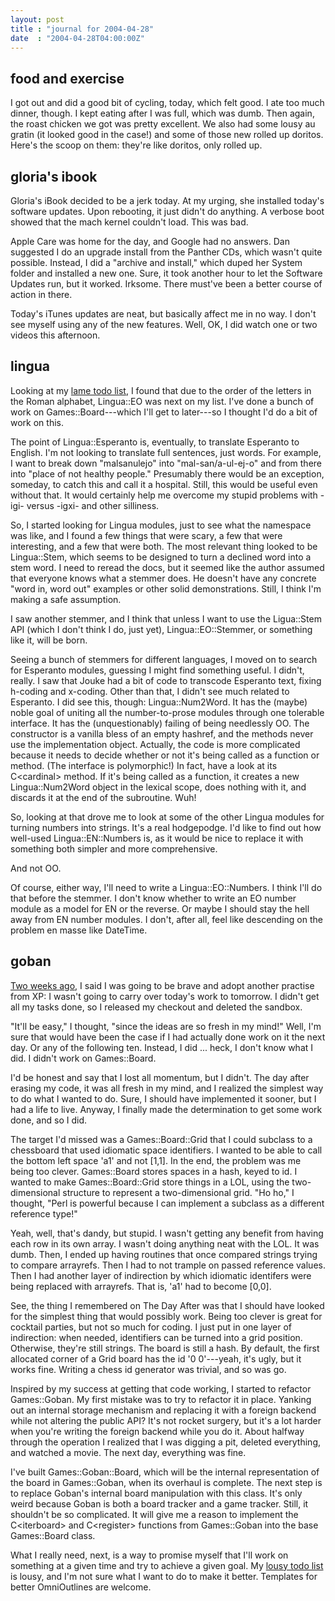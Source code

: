 ```yaml
---
layout: post
title : "journal for 2004-04-28"
date  : "2004-04-28T04:00:00Z"
---
```

## food and exercise

I got out and did a good bit of cycling, today, which felt good.  I ate too much dinner, though.  I kept eating after I was full, which was dumb.  Then again, the roast chicken we got was pretty excellent.  We also had some lousy au gratin (it looked good in the case!) and some of those new rolled up doritos.  Here's the scoop on them: they're like doritos, only rolled up.

## gloria's ibook

Gloria's iBook decided to be a jerk today.  At my urging, she installed today's software updates.  Upon rebooting, it just didn't do anything.  A verbose boot showed that the mach kernel couldn't load.  This was bad.

Apple Care was home for the day, and Google had no answers.  Dan suggested I do an upgrade install from the Panther CDs, which wasn't quite possible.  Instead, I did a "archive and install," which duped her System folder and installed a new one.  Sure, it took another hour to let the Software Updates run, but it worked.  Irksome.  There must've been a better course of action in there.

Today's iTunes updates are neat, but basically affect me in no way.  I don't see myself using any of the new features.  Well, OK, I did watch one or two videos this afternoon.

## lingua

Looking at my <a href='http://rjbs.manxome.org/todo.html'>lame todo list</a>, I found that due to the order of the letters in the Roman alphabet, Lingua::EO was next on my list.  I've done a bunch of work on Games::Board---which I'll get to later---so I thought I'd do a bit of work on this.

The point of Lingua::Esperanto is, eventually, to translate Esperanto to English.  I'm not looking to translate full sentences, just words.  For example, I want to break down "malsanulejo" into "mal-san/a-ul-ej-o" and from there into "place of not healthy people."  Presumably there would be an exception, someday, to catch this and call it a hospital.  Still, this would be useful even without that.  It would certainly help me overcome my stupid problems with -igi- versus -igxi- and other silliness.

So, I started looking for Lingua modules, just to see what the namespace was like, and I found a few things that were scary, a few that were interesting, and a few that were both.  The most relevant thing looked to be Lingua::Stem, which seems to be designed to turn a declined word into a stem word.  I need to reread the docs, but it seemed like the author assumed that everyone knows what a stemmer does.  He doesn't have any concrete "word in, word out" examples or other solid demonstrations.  Still, I think I'm making a safe assumption.

I saw another stemmer, and I think that unless I want to use the Ligua::Stem API (which I don't think I do, just yet), Lingua::EO::Stemmer, or something like it, will be born.

Seeing a bunch of stemmers for different languages, I moved on to search for Esperanto modules, guessing I might find something useful.  I didn't, really. I saw that Jouke had a bit of code to transcode Esperanto text, fixing h-coding and x-coding.  Other than that, I didn't see much related to Esperanto.  I did see this, though: Lingua::Num2Word.  It has the (maybe) noble goal of uniting all the number-to-prose modules through one tolerable interface.  It has the (unquestionably) failing of being needlessly OO.  The constructor is a vanilla bless of an empty hashref, and the methods never use the implementation object. Actually, the code is more complicated because it needs to decide whether or not it's being called as a function or method.  (The interface is polymorphic!) In fact, have a look at its C&lt;cardinal&gt; method.  If it's being called as a function, it creates a new Lingua::Num2Word object in the lexical scope, does nothing with it, and discards it at the end of the subroutine.  Wuh!

So, looking at that drove me to look at some of the other Lingua modules for turning numbers into strings.  It's a real hodgepodge.  I'd like to find out how well-used Lingua::EN::Numbers is, as it would be nice to replace it with something both simpler and more comprehensive.

And not OO.

Of course, either way, I'll need to write a Lingua::EO::Numbers.  I think I'll do that before the stemmer.  I don't know whether to write an EO number module as a model for EN or the reverse.  Or maybe I should stay the hell away from EN number modules.  I don't, after all, feel like descending on the problem en masse like DateTime.

## goban

<a href='http://use.perl.org/~rjbs/journal/18339'>Two weeks ago</a>, I said I was going to be brave and adopt another practise from XP: I wasn't going to carry over today's work to tomorrow.  I didn't get all my tasks done, so I released my checkout and deleted the sandbox.

"It'll be easy," I thought, "since the ideas are so fresh in my mind!"  Well, I'm sure that would have been the case if I had actually done work on it the next day.  Or any of the following ten.  Instead, I did ... heck, I don't know what I did.  I didn't work on Games::Board.

I'd be honest and say that I lost all momentum, but I didn't.  The day after erasing my code, it was all fresh in my mind, and I realized the simplest way to do what I wanted to do.  Sure, I should have implemented it sooner, but I had a life to live.  Anyway, I finally made the determination to get some work done, and so I did.

The target I'd missed was a Games::Board::Grid that I could subclass to a chessboard that used idiomatic space identifiers.  I wanted to be able to call the bottom left space 'a1' and not [1,1].  In the end, the problem was me being too clever.  Games::Board stores spaces in a hash, keyed to id.  I wanted to make Games::Board::Grid store things in a LOL, using the two-dimensional structure to represent a two-dimensional grid.  "Ho ho," I thought, "Perl is powerful because I can implement a subclass as a different reference type!" 

Yeah, well, that's dandy, but stupid.  I wasn't getting any benefit from having each row in its own array.  I wasn't doing anything neat with the LOL.  It was dumb.  Then, I ended up having routines that once compared strings trying to compare arrayrefs.  Then I had to not trample on passed reference values.  Then I had another layer of indirection by which idiomatic identifers were being replaced with arrayrefs.  That is, 'a1' had to become [0,0].

See, the thing I remembered on The Day After was that I should have looked for the simplest thing that would possibly work.  Being too clever is great for cocktail parties, but not so much for coding.  I just put in one layer of indirection: when needed, identifiers can be turned into a grid position. Otherwise, they're still strings.  The board is still a hash.  By default, the first allocated corner of a Grid board has the id '0 0'---yeah, it's ugly, but it works fine.  Writing a chess id generator was trivial, and so was go.

Inspired by my success at getting that code working, I started to refactor Games::Goban.  My first mistake was to try to refactor it in place.  Yanking out an internal storage mechanism and replacing it with a foreign backend while not altering the public API?  It's not rocket surgery, but it's a lot harder when you're writing the foreign backend while you do it.  About halfway through the operation I realized that I was digging a pit, deleted everything, and watched a movie.  The next day, everything was fine.

I've built Games::Goban::Board, which will be the internal representation of the board in Games::Goban, when its overhaul is complete.  The next step is to replace Goban's internal board manipulation with this class.  It's only weird because Goban is both a board tracker and a game tracker.  Still, it shouldn't be so complicated.  It will give me a reason to implement the C&lt;iterboard&gt; and C&lt;register&gt; functions from Games::Goban into the base Games::Board class.

What I really need, next, is a way to promise myself that I'll work on something at a given time and try to achieve a given goal.  My <a href='http://rjbs.manxome.org/todo.html'>lousy todo list</a> is lousy, and I'm not sure what I want to do to make it better.  Templates for better OmniOutlines are welcome.

